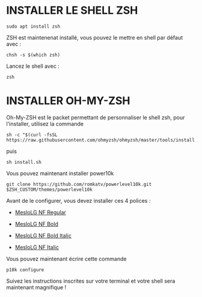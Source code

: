 # INSTALLER LE SHELL ZSH

```
sudo apt install zsh
```

ZSH est maintenenat installé, vous pouvez le mettre en shell par défaut avec :

```
chsh -s $(which zsh)
```

Lancez le shell avec :
```
zsh
```

# INSTALLER OH-MY-ZSH

Oh-My-ZSH est le packet permettant de personnaliser le shell zsh, pour l'installer, utilisez la commande

```
sh -c "$(curl -fsSL https://raw.githubusercontent.com/ohmyzsh/ohmyzsh/master/tools/install.sh)"
```

puis

```
sh install.sh
```

Vous pouvez maintenant installer power10k

```
git clone https://github.com/romkatv/powerlevel10k.git $ZSH_CUSTOM/themes/powerlevel10k
```

Avant de le configurer, vous devez installer ces 4 polices :

- [MesloLG NF Regular](https://github.com/romkatv/powerlevel10k-media/raw/master/MesloLGS%20NF%20Regular.ttf)

- [MesloLG NF Bold](https://github.com/romkatv/powerlevel10k-media/raw/master/MesloLGS%20NF%20Bold.ttf)

- [MesloLG NF Bold Italic](https://github.com/romkatv/powerlevel10k-media/raw/master/MesloLGS%20NF%20Bold%20Italic.ttf)

- [MesloLG NF Italic](https://github.com/romkatv/powerlevel10k-media/raw/master/MesloLGS%20NF%20Italic.ttf)

Vous pouvez maintenant écrire cette commande

```
p10k configure
```

Suivez les instructions inscrites sur votre terminal et votre shell sera maintenant magnifique !
